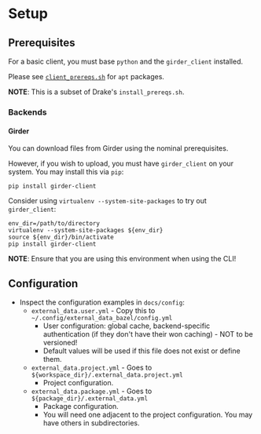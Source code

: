 # Setup

## Prerequisites

For a basic client, you must base `python` and the `girder_client` installed.

Please see [`client_prereqs.sh`](../test/backends/girder/docker/client_prereqs.sh) for `apt` packages.

**NOTE**: This is a subset of Drake's `install_prereqs.sh`.

### Backends

#### Girder

You can download files from Girder using the nominal prerequisites.

However, if you wish to upload, you must have `girder_client` on your system. You may install this via `pip`:

    pip install girder-client

Consider using `virtualenv --system-site-packages` to try out `girder_client`:

    env_dir=/path/to/directory
    virtualenv --system-site-packages ${env_dir}
    source ${env_dir}/bin/activate
    pip install girder-client

**NOTE**: Ensure that you are using this environment when using the CLI!

## Configuration

* Inspect the configuration examples in `docs/config`:
    * `external_data.user.yml` - Copy this to `~/.config/external_data_bazel/config.yml`
        * User configuration: global cache, backend-specific authentication (if they don't have their won caching) - NOT to be versioned!
        * Default values will be used if this file does not exist or define them.
    * `external_data.project.yml` - Goes to `${workspace_dir}/.external_data.project.yml`
        * Project configuration.
    * `external_data.package.yml` - Goes to `${package_dir}/.external_data.yml`
        * Package configuration.
        * You will need one adjacent to the project configuration. You may have others in subdirectories.
